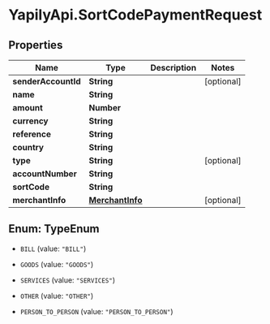 # YapilyApi.SortCodePaymentRequest

## Properties
Name | Type | Description | Notes
------------ | ------------- | ------------- | -------------
**senderAccountId** | **String** |  | [optional] 
**name** | **String** |  | 
**amount** | **Number** |  | 
**currency** | **String** |  | 
**reference** | **String** |  | 
**country** | **String** |  | 
**type** | **String** |  | [optional] 
**accountNumber** | **String** |  | 
**sortCode** | **String** |  | 
**merchantInfo** | [**MerchantInfo**](MerchantInfo.md) |  | [optional] 


<a name="TypeEnum"></a>
## Enum: TypeEnum


* `BILL` (value: `"BILL"`)

* `GOODS` (value: `"GOODS"`)

* `SERVICES` (value: `"SERVICES"`)

* `OTHER` (value: `"OTHER"`)

* `PERSON_TO_PERSON` (value: `"PERSON_TO_PERSON"`)




